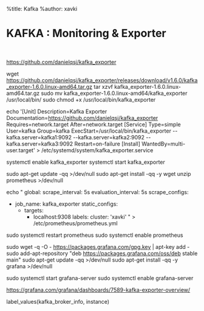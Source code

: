 %title: Kafka
%author: xavki


# KAFKA : Monitoring & Exporter

<br>

https://github.com/danielqsj/kafka_exporter

wget https://github.com/danielqsj/kafka_exporter/releases/download/v1.6.0/kafka_exporter-1.6.0.linux-amd64.tar.gz
tar xzvf kafka_exporter-1.6.0.linux-amd64.tar.gz
sudo mv kafka_exporter-1.6.0.linux-amd64/kafka_exporter /usr/local/bin/
sudo chmod +x /usr/local/bin/kafka_exporter

echo '[Unit]
Description=Kafka Exporter
Documentation=https://github.com/danielqsj/kafka_exporter
Requires=network.target
After=network.target
[Service]
Type=simple
User=kafka
Group=kafka
ExecStart=/usr/local/bin/kafka_exporter --kafka.server=kafka1:9092 --kafka.server=kafka2:9092 --kafka.server=kafka3:9092
Restart=on-failure
[Install]
WantedBy=multi-user.target' > /etc/systemd/system/kafka_exporter.service

systemctl enable kafka_exporter
systemctl start kafka_exporter



sudo apt-get update -qq >/dev/null
sudo apt-get install -qq -y wget unzip prometheus >/dev/null


echo "
global:
  scrape_interval:     5s
  evaluation_interval: 5s
scrape_configs:
  - job_name: kafka_exporter
    static_configs:
      - targets:
        - localhost:9308
        labels:
          cluster: 'xavki'
" > /etc/prometheus/prometheus.yml


sudo systemctl restart prometheus
sudo systemctl enable prometheus

sudo wget -q -O - https://packages.grafana.com/gpg.key | apt-key add -
sudo add-apt-repository "deb https://packages.grafana.com/oss/deb stable main"
sudo apt-get update -qq >/dev/null
sudo apt-get install -qq -y grafana >/dev/null

sudo systemctl start grafana-server
sudo systemctl enable grafana-server

https://grafana.com/grafana/dashboards/7589-kafka-exporter-overview/

label_values(kafka_broker_info, instance)
